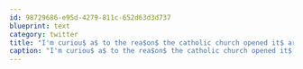 ```yaml
---
id: 98729686-e95d-4279-811c-652d63d3d737
blueprint: text
category: twitter
title: "I'm curiou$ a$ to the rea$on$ the catholic church opened it$ arm$ to the di$affected Anglican$."
caption: "I'm curiou$ a$ to the rea$on$ the catholic church opened it$ arm$ to the di$affected Anglican$."
---
```

